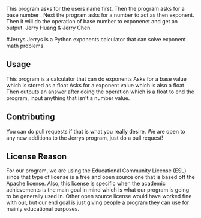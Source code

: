 This program asks for the users name first.
Then the program asks for a base number .
Next the program asks for a number to act as then exponent.
Then it will do the operation of base number to exponenet and get an output. 
Jerry Huang &  Jerry Chen

#Jerrys
Jerrys is a Python exponents calculator that can solve exponent math problems.

## Usage
This program is a calculator that can do exponents
Asks for a base value which is stored as a float 
Asks for a exponent value which is also a float 
Then outputs an answer after doing the operation which is a float
to end the program, input anything that isn't a number value.

## Contributing 

You can do pull requests if that is what you really desire. We are open to any new additions to the Jerrys program, just do a pull request!

## License Reason
For our program, we are using the Educational Community License (ESL) since that type of license is a free and open source one that is based off the Apache license. Also, this license is specific when the academic achievements is the main goal in mind which is what our program is going to be generally used in. Other open source license would have worked fine with our, but our end goal is just giving people a program they can use for mainly educational purposes.  
